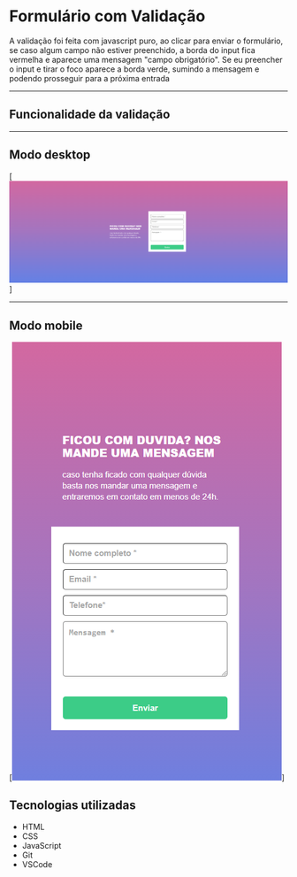 # Formulário com Validação
A validação foi feita com javascript puro, ao clicar para enviar o formulário, se caso algum campo não estiver preenchido, a borda do input fica vermelha e aparece uma mensagem "campo obrigatório". Se eu preencher o input e tirar o foco aparece a borda verde, sumindo a mensagem e podendo prosseguir para a próxima entrada

---

## Funcionalidade da validação

---

## Modo desktop
[<img src="./design/desktop.png">]

---

## Modo mobile
[<img src="./design/mobile.png">]


## Tecnologias utilizadas
- HTML
- CSS
- JavaScript
- Git
- VSCode

